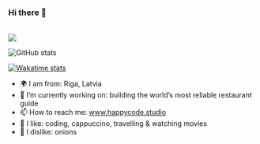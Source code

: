 ### Hi there 🦄

<!--
**evanca/evanca** is a ✨ _special_ ✨ repository because its `README.md` (this file) appears on your GitHub profile.

Here are some ideas to get you started:

- 🔭 I’m currently working on ...
- 🌱 I’m currently learning ...
- 👯 I’m looking to collaborate on ...
- 🤔 I’m looking for help with ...
- 💬 Ask me about ...
- 📫 How to reach me: ...
- 😄 Pronouns: ...
- ⚡ Fun fact: ...
-->

</br>
<img src="https://wakatime.com/share/@2f5ed1be-c97a-4d11-9513-d3f9c87e2d44/c51e50cd-9d8d-4357-8604-bbc7ca16de34.svg">

![GitHub stats](https://github-readme-stats.vercel.app/api?username=evanca&count_private=true&show_icons=true&hide=issues,contribs)

[![Wakatime stats](https://github-readme-stats.vercel.app/api/wakatime?username=2f5ed1be-c97a-4d11-9513-d3f9c87e2d44&langs_count=5&custom_title=Ivanna's%20Coding%20Stats)](https://github.com/anuraghazra/github-readme-stats)


- 🌍 I am from: Riga, Latvia
- 🔭 I’m currently working on: building the world’s most reliable restaurant guide
- 📫 How to reach me: www.happycode.studio
- 🤍 I like: coding, cappuccino, travelling & watching movies
- 🧅 I dislike: onions



